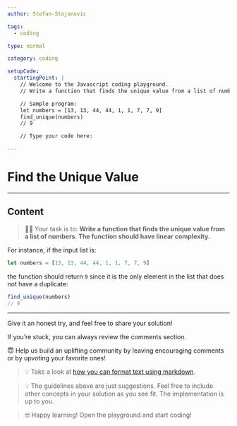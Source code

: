 ```yaml
---
author: Stefan-Stojanovic

tags:
  - coding

type: normal

category: coding

setupCode:
  startingPoint: |
    // Welcome to the Javascript coding playground.
    // Write a function that finds the unique value from a list of numbers. The function should have linear complexity.

    // Sample program:
    let numbers = [13, 13, 44, 44, 1, 1, 7, 7, 9]
    find_unique(numbers)
    // 9

    // Type your code here:

---
```


# Find the Unique Value

---

## Content

> 👩‍💻 Your task is to: **Write a function that finds the unique value from a list of numbers. The function should have linear complexity.**

For instance, if the input list is: 

```javascript
let numbers = [13, 13, 44, 44, 1, 1, 7, 7, 9]
```

the function should return `9` since it is the only element in the list that does not have a duplicate:

```javascript
find_unique(numbers)
// 9
```

---

Give it an honest try, and feel free to share your solution!

If you’re stuck, you can always review the comments section.

😇 Help us build an uplifting community by leaving encouraging comments or by upvoting your favorite ones!

> 💡 Take a look at [how you can format text using markdown](https://www.enki.com/glossary/general/markdown-formatting).

> 💡 The guidelines above are just suggestions. Feel free to include other concepts in your solution as you see fit. The implementation is up to you.

> 🤓 Happy learning! Open the playground and start coding!

